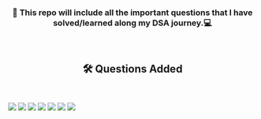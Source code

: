 <h3 align="center">👋 This repo will include all the important questions that I have solved/learned along my DSA journey.‍💻</h3>
<br>
<h2 align="center"> 🛠️ Questions Added</h2>
<br>

![](https://img.shields.io/badge/DynamicConnectivity-QuickFind-orange?style=flat&logo=codeium&logoColor=orange)
![](https://img.shields.io/badge/DynamicConnectivity-QuickUnion-orange?style=flat&logo=codeium&logoColor=orange)
![](https://img.shields.io/badge/DynamicConnectivity-SocialNetwork-orange?style=flat&logo=codeium&logoColor=orange)
![](https://img.shields.io/badge/DynamicConnectivity-Successor-orange?style=flat&logo=codeium&logoColor=orange)
![](https://img.shields.io/badge/LinearSearch-MazeMaximum-yellow?style=flat&logo=codeium&logoColor=yellow)
![](https://img.shields.io/badge/LinearSearch-EqualDiverseTeams-yellow?style=flat&logo=codeium&logoColor=yellow)
![](https://img.shields.io/badge/DivideAndConquer-BinarySearch-blue?style=flat&logo=codeium&logoColor=blue)

